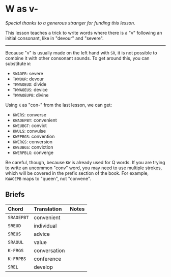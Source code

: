 # W as v-

_Special thanks to a generous stranger for funding this lesson._

This lesson teaches a trick to write words where there is a "v" following an initial consonant, like in "devour" and "severe".

---

Because "v" is usually made on the left hand with `SR`, it is not possible to combine it with other consonant sounds. To get around this, you can substitute `W`:

<Steno-Display labels="all" stroke="W" />

- `SWAOER`: severe
- `TKWOUR`: devour
- `TKWAOEUD`: divide
- `TKWAOEUS`: device
- `TKWAOEUPB`: divine

Using `K` as "con-" from the last lesson, we can get:

- `KWERS`: converse
- `KWAOEPBT`: convenient
- `KWEUBGT`: convict
- `KWULS`: convulse
- `KWEPBGS`: convention
- `KWERGS`: conversion
- `KWEUBGS`: conviction
- `KWERPBLG`: converge

Be careful, though, because `KW` is already used for Q words. If you are trying to write an uncommon "conv" word, you may need to use multiple strokes, which will be covered in the prefix section of the book. For example, `KWAOEPB` maps to "queen", not "convene".

## Briefs

| Chord      | Translation  | Notes |
| :--------- | :----------- | :---- |
| `SRAOEPBT` | convenient   |       |
| `SREUD`    | individual   |       |
| `SREUS`    | advice       |       |
| `SRAOUL`   | value        |       |
| `K-FRGS`   | conversation |       |
| `K-FRPBS`  | conference   |       |
| `SREL`     | develop      |       |
